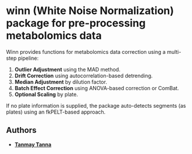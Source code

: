 # winn (White Noise Normalization) package for pre-processing metabolomics data


Winn provides functions for metabolomics data correction using a multi-step pipeline:
1. **Outlier Adjustment** using the MAD method.
2. **Drift Correction** using autocorrelation-based detrending.
3. **Median Adjustment** by dilution factor.
4. **Batch Effect Correction** using ANOVA-based correction or ComBat.
5. **Optional Scaling** by plate.

If no plate information is supplied, the package auto-detects segments (as plates) using an fkPELT-based approach.

## Authors

* [**Tanmay Tanna**](https://github.com/TanmayTanna)

